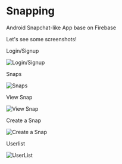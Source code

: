 # Snapping
Android Snapchat-like App base on Firebase

Let's see some screenshots!

Login/Signup

![Login/Signup](app/src/main/res/drawable/login_signup.png)

Snaps

![Snaps](app/src/main/res/drawable/snaps.png)

View Snap

![View Snap](app/src/main/res/drawable/view_snap.png)

Create a Snap

![Create a Snap](app/src/main/res/drawable/create_a_snap.png)

Userlist

![UserList](app/src/main/res/drawable/user_list.png)

